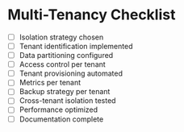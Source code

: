 # Multi-Tenancy Checklist

- [ ] Isolation strategy chosen
- [ ] Tenant identification implemented
- [ ] Data partitioning configured
- [ ] Access control per tenant
- [ ] Tenant provisioning automated
- [ ] Metrics per tenant
- [ ] Backup strategy per tenant
- [ ] Cross-tenant isolation tested
- [ ] Performance optimized
- [ ] Documentation complete
